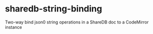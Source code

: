 # sharedb-string-binding
Two-way bind json0 string operations in a ShareDB doc to a CodeMirror instance
